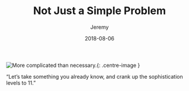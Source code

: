 ﻿---
title: "Not Just a Simple Problem"
author: "Jeremy"
permalink: /2
tags: [Education]
date: 2018-08-06
---

![More complicated than necessary.](https://res.cloudinary.com/dh3hm8pb7/image/upload/c_scale,q_auto,w_600/v1532278836/Handwaving/Published/MoreComplicated.png){: .centre-image }

“Let’s take something you already know, and crank up the sophistication levels to 11.”
